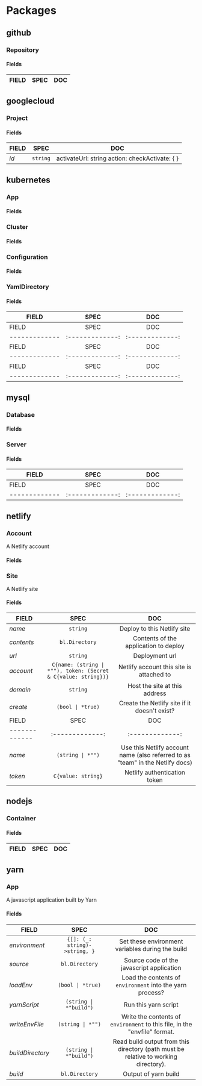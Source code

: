 # Packages

## github

### Repository


#### Fields
| FIELD            | SPEC              | DOC               |
| -------------    |:-------------:    |:-------------:    |

## googlecloud

### Project


#### Fields
| FIELD            | SPEC              | DOC                                               |
| -------------    |:-------------:    |:-------------:                                    |
|*id*              |``string``         |activateUrl: string action: checkActivate: {  }    |

## kubernetes

### App


#### Fields

### Cluster


#### Fields

### Configuration


#### Fields

### YamlDirectory


#### Fields
| FIELD            | SPEC              | DOC               |
| -------------    |:-------------:    |:-------------:    |
| FIELD            | SPEC              | DOC               |
| -------------    |:-------------:    |:-------------:    |
| FIELD            | SPEC              | DOC               |
| -------------    |:-------------:    |:-------------:    |
| FIELD            | SPEC              | DOC               |
| -------------    |:-------------:    |:-------------:    |

## mysql

### Database


#### Fields

### Server


#### Fields
| FIELD            | SPEC              | DOC               |
| -------------    |:-------------:    |:-------------:    |
| FIELD            | SPEC              | DOC               |
| -------------    |:-------------:    |:-------------:    |

## netlify

### Account
A Netlify account

#### Fields

### Site
A Netlify site

#### Fields
| FIELD            | SPEC                                                               | DOC                                            |
| -------------    |:-------------:                                                     |:-------------:                                 |
|*name*            |``string``                                                          |Deploy to this Netlify site                     |
|*contents*        |``bl.Directory``                                                    |Contents of the application to deploy           |
|*url*             |``string``                                                          |Deployment url                                  |
|*account*         |``C{name: (string \| *""), token: (Secret & C{value: string})}``    |Netlify account this site is attached to        |
|*domain*          |``string``                                                          |Host the site at this address                   |
|*create*          |``(bool \| *true)``                                                 |Create the Netlify site if it doesn't exist?    |
| FIELD            | SPEC                   | DOC                                                                              |
| -------------    |:-------------:         |:-------------:                                                                   |
|*name*            |``(string \| *"")``     |Use this Netlify account name (also referred to as "team" in the Netlify docs)    |
|*token*           |``C{value: string}``    |Netlify authentication token                                                      |

## nodejs

### Container


#### Fields
| FIELD            | SPEC              | DOC               |
| -------------    |:-------------:    |:-------------:    |

## yarn

### App
A javascript application built by Yarn

#### Fields
| FIELD              | SPEC                              | DOC                                                                                   |
| -------------      |:-------------:                    |:-------------:                                                                        |
|*environment*       |``{[]: (_: string)->string, }``    |Set these environment variables during the build                                       |
|*source*            |``bl.Directory``                   |Source code of the javascript application                                              |
|*loadEnv*           |``(bool \| *true)``                |Load the contents of `environment` into the yarn process?                              |
|*yarnScript*        |``(string \| *"build")``           |Run this yarn script                                                                   |
|*writeEnvFile*      |``(string \| *"")``                |Write the contents of `environment` to this file, in the "envfile" format.             |
|*buildDirectory*    |``(string \| *"build")``           |Read build output from this directory (path must be relative to working directory).    |
|*build*             |``bl.Directory``                   |Output of yarn build                                                                   |
